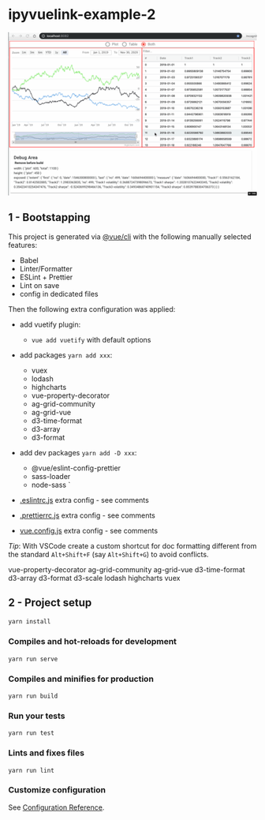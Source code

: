 # ipyvuelink-example-2

![](img/ipyvuelink-example-2.png)

## 1 - Bootstapping

This project is generated via [@vue/cli](https://cli.vuejs.org/) with the following manually selected features:

- Babel
- Linter/Formatter
- ESLint + Prettier
- Lint on save
- config in dedicated files

Then the following extra configuration was applied:

- add vuetify plugin:
  - `vue add vuetify` with default options

- add packages `yarn add xxx`:
  - vuex
  - lodash
  - highcharts
  - vue-property-decorator
  - ag-grid-community
  - ag-grid-vue
  - d3-time-format
  - d3-array
  - d3-format

- add dev packages `yarn add -D xxx`:
  - @vue/eslint-config-prettier
  - sass-loader
  - node-sass
    `
- [.eslintrc.js](.eslintrc.js) extra config - see comments
- [.prettierrc.js](.prettierrc.js) extra config - see comments
- [vue.config.js](.prettierrc.js) extra config - see comments

_Tip_: With VSCode create a custom shortcut for doc formatting different from the standard `Alt+Shift+F` (say `Alt+Shift+G`) to avoid conflicts.

vue-property-decorator
ag-grid-community
ag-grid-vue
d3-time-format
d3-array
d3-format
d3-scale
lodash
highcharts
vuex

## 2 - Project setup

```
yarn install
```

### Compiles and hot-reloads for development

```
yarn run serve
```

### Compiles and minifies for production

```
yarn run build
```

### Run your tests

```
yarn run test
```

### Lints and fixes files

```
yarn run lint
```

### Customize configuration

See [Configuration Reference](https://cli.vuejs.org/config/).
